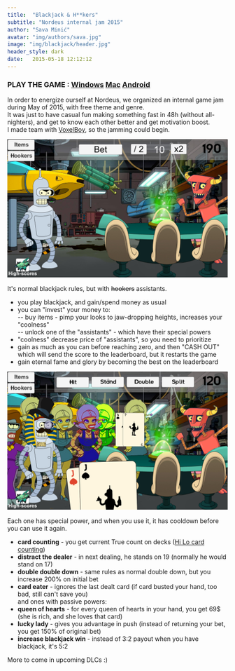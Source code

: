 ```yaml
---
title:  "Blackjack & H**kers"
subtitle: "Nordeus internal jam 2015"
author: "Sava Minić"
avatar: "img/authors/sava.jpg"
image: "img/blackjack/header.jpg"
header_style: dark
date:   2015-05-18 12:12:12
---
```


### PLAY THE GAME : [Windows](https://drive.google.com/open?id=0B_YUM1pJMrsZRXloM0VESzJ0VWs) [Mac](https://drive.google.com/open?id=0B_YUM1pJMrsZWmxqU3ZNeXZVRGM) [Android](https://drive.google.com/open?id=0B_YUM1pJMrsZMTkwN19yUHlDeFU)

In order to energize ourself at Nordeus, we organized an internal game jam during May of 2015, with free theme and genre.<br />
It was just to have casual fun making something fast in 48h (without all-nighters), and get to know each other better and get motivation boost.<br />
I made team with [VoxelBoy](https://twitter.com/VoxelBoy), so the jamming could begin.

<img class="def_image" src="/img/blackjack/shot1.jpg" />

It's normal blackjack rules, but with ~~hookers~~ assistants.<br />
- you play blackjack, and gain/spend money as usual<br />
- you can "invest" your money to:<br />
-- buy items - pimp your looks to jaw-dropping heights, increases your "coolness" <br />
-- unlock one of the "assistants" - which have their special powers<br />
- "coolness" decrease price of "assistants", so you need to prioritize<br />
- gain as much as you can before reaching zero, and then "CASH OUT" which will send the score to the leaderboard, but it restarts the game<br />
- gain eternal fame and glory by becoming the best on the leaderboard<br />

<img class="def_image" src="/img/blackjack/shot2.jpg" />

Each one has special power, and when you use it, it has cooldown before you can use it again.<br />
- **card counting** - you get current True count on decks ([Hi Lo card counting](http://casinogambling.about.com/od/blackjack/a/hilo.htm))<br />
- **distract the dealer** - in next dealing, he stands on 19 (normally he would stand on 17)<br />
- **double double down** - same rules as normal double down, but you increase 200% on initial bet<br />
- **card eater** - ignores the last dealt card (if card busted your hand, too bad, still can't save you)<br />
and ones with passive powers:<br />
- **queen of hearts** - for every queen of hearts in your hand, you get 69$ (she is rich, and she loves that card)<br />
- **lucky lady** - gives you advantage in push (instead of returning your bet, you get 150% of original bet)<br />
- **increase blackjack win** - instead of 3:2 payout when you have blackjack, it's 5:2<br />

More to come in upcoming DLCs :)
